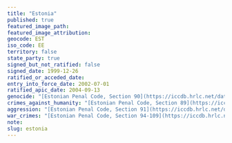 ```yaml
---
title: "Estonia"
published: true
featured_image_path:
featured_image_attribution:
geocode: EST
iso_code: EE
territory: false
state_party: true
signed_but_not_ratified: false
signed_date: 1999-12-26
ratified_or_acceded_date:
entry_into_force_date: 2002-07-01
ratified_apic_date: 2004-09-13
genocide: "[Estonian Penal Code, Section 90](https://iccdb.hrlc.net/data/doc/438/keyword/46/)"
crimes_against_humanity: "[Estonian Penal Code, Section 89](https://iccdb.hrlc.net/data/doc/438/keyword/13/)"
aggression: "[Estonian Penal Code, Section 91](https://iccdb.hrlc.net/data/doc/438/keyword/1/)"
war_crimes: "[Estonian Penal Code, Section 94-109](https://iccdb.hrlc.net/data/doc/438/keyword/145/)"
note:
slug: estonia
---
```

